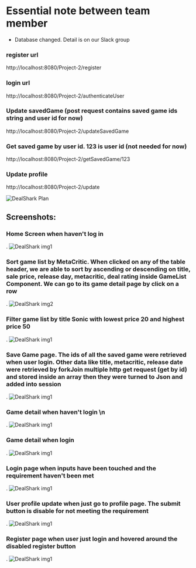 # Essential note between team member

- Database changed. Detail is on our Slack group

### register url
http://localhost:8080/Project-2/register
### login url
http://localhost:8080/Project-2/authenticateUser
### Update savedGame (post request contains saved game ids string and user id for now)
http://localhost:8080/Project-2/updateSavedGame
### Get saved game by user id. 123 is user id (not needed for now)
http://localhost:8080/Project-2/getSavedGame/123
### Update profile
http://localhost:8080/Project-2/update

![DealShark Plan](DealShark_plan_png.png)

## Screenshots:
### Home Screen when haven't log in 
.
![DealShark img1](screenShot/home.jpg)
### Sort game list by MetaCritic. When clicked on any of the table header, we are able to sort by ascending or descending on title, sale price, release day, metacritic, deal rating inside GameList Component. We can go to its game detail page by click on a row
.
![DealShark img2](screenShot/gamelist-sort.jpg)
### Filter game list by title Sonic with lowest price 20 and highest price 50
.
![DealShark img1](screenShot/gamelist-search.jpg)
### Save Game page. The ids of all the saved game were retrieved when user login. Other data like title, metacritic, release date were retrieved by forkJoin multiple http get request (get by id) and stored inside an array then they were turned to Json and added into session
.
![DealShark img1](screenShot/savedgame.jpg)
### Game detail when haven't login \n
.
![DealShark img1](screenShot/gamedetail.jpg)
### Game detail when login
.
![DealShark img1](screenShot/gamedetail-loggin.jpg)
### Login page when inputs have been touched and the requirement haven't been met
.
![DealShark img1](screenShot/login-false.jpg)
### User profile update when just go to profile page. The submit button is disable for not meeting the requirement
.
![DealShark img1](screenShot/update.jpg)
### Register page when user just login and hovered around the disabled register button
.
![DealShark img1](screenShot/register.jpg)